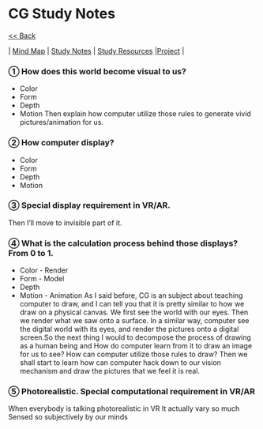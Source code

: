 # CG Study Notes

[<< Back](https://cosimaxr.github.io/Blog)

| [Mind Map](https://cosimaxr.github.io/Blog/CG_MindMap)  | [Study Notes](https://cosimaxr.github.io/Blog/CG_StudyNotes) | [Study Resources](https://cosimaxr.github.io/Blog/CG_StudyResources) |[Project](https://cosimaxr.github.io/Blog/CG) |

### ① How does this world become visual to us? 
- Color
- Form
- Depth
- Motion
Then explain how computer utilize those rules to generate vivid pictures/animation for us.

### ② How computer display?
- Color
- Form
- Depth
- Motion

### ③ Special display requirement in VR/AR.
Then I’ll move to invisible part of it.

### ④ What is the calculation process behind those displays? From 0 to 1.
- Color - Render
- Form - Model
- Depth 
- Motion - Animation
As I said before, CG is an subject about teaching computer to draw, and I can tell you that it is pretty similar to how we draw on a physical canvas. We first see the world with our eyes. Then we render what we saw onto a surface. In a similar way, computer see the digital world with its eyes, and render the pictures onto a digital screen.So the next thing I would to decompose the process of drawing as a human being and How do computer learn from it to draw an image for us to see? 
How can computer utilize those rules to draw? Then we shall start to learn how can computer hack down to our vision mechanism and draw the pictures that we feel it is real.

### ⑤ Photorealistic. Special computational requirement in VR/AR
When everybody is talking photorealistic in VR
It actually vary so much 
Sensed so subjectively by our minds
